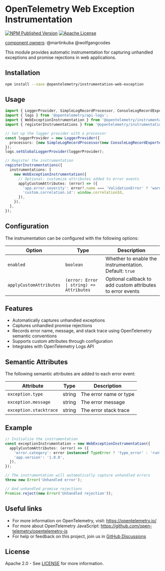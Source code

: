 # OpenTelemetry Web Exception Instrumentation

[![NPM Published Version][npm-img]][npm-url]
[![Apache License][license-image]][license-image]

[component owners](https://github.com/open-telemetry/opentelemetry-js-contrib/blob/main/.github/component_owners.yml): @martinkuba @wolfgangcodes

This module provides automatic instrumentation for capturing unhandled exceptions and promise rejections in web applications.

## Installation

```bash
npm install --save @opentelemetry/instrumentation-web-exception
```

## Usage

```typescript
import { LoggerProvider, SimpleLogRecordProcessor, ConsoleLogRecordExporter } from '@opentelemetry/sdk-logs';
import { logs } from '@opentelemetry/api-logs';
import { WebExceptionInstrumentation } from '@opentelemetry/instrumentation-web-exception';
import { registerInstrumentations } from '@opentelemetry/instrumentation';

// Set up the logger provider with a processor
const loggerProvider = new LoggerProvider({
  processors: [new SimpleLogRecordProcessor(new ConsoleLogRecordExporter())]
});
logs.setGlobalLoggerProvider(loggerProvider);

// Register the instrumentation
registerInstrumentations({
  instrumentations: [
    new WebExceptionInstrumentation({
      // Optional: customize attributes added to error events
      applyCustomAttributes: (error) => ({
        'app.error.severity': error?.name === 'ValidationError' ? 'warning' : 'error',
        'custom.correlation.id': window.correlationId,
      }),
    }),
  ],
});
```

## Configuration

The instrumentation can be configured with the following options:

| Option | Type | Description |
| ------- | ---- | ----------- |
| `enabled` | `boolean` | Whether to enable the instrumentation. Default: `true` |
| `applyCustomAttributes` | `(error: Error \| string) => Attributes` | Optional callback to add custom attributes to error events |

## Features

- Automatically captures unhandled exceptions
- Captures unhandled promise rejections
- Records error name, message, and stack trace using OpenTelemetry semantic conventions
- Supports custom attributes through configuration
- Integrates with OpenTelemetry Logs API

## Semantic Attributes

The following semantic attributes are added to each error event:

| Attribute | Type | Description |
| --------- | ---- | ----------- |
| `exception.type` | string | The error name or type |
| `exception.message` | string | The error message |
| `exception.stacktrace` | string | The error stack trace |

## Example

```typescript
// Initialize the instrumentation
const exceptionInstrumentation = new WebExceptionInstrumentation({
  applyCustomAttributes: (error) => ({
    'error.category': error instanceof TypeError ? 'type_error' : 'runtime_error',
    'app.version': '1.0.0',
  }),
});

// The instrumentation will automatically capture unhandled errors
throw new Error('Unhandled error');

// And unhandled promise rejections
Promise.reject(new Error('Unhandled rejection'));
```

## Useful links

- For more information on OpenTelemetry, visit: <https://opentelemetry.io/>
- For more about OpenTelemetry JavaScript: <https://github.com/open-telemetry/opentelemetry-js>
- For help or feedback on this project, join us in [GitHub Discussions][discussions-url]

## License

Apache 2.0 - See [LICENSE][license-url] for more information.

[discussions-url]: https://github.com/open-telemetry/opentelemetry-js/discussions
[license-url]: https://github.com/open-telemetry/opentelemetry-js-contrib/blob/main/LICENSE
[license-image]: https://img.shields.io/badge/license-Apache_2.0-green.svg?style=flat
[npm-url]: https://www.npmjs.com/package/@opentelemetry/instrumentation-web-exception
[npm-img]: https://badge.fury.io/js/%40opentelemetry%2Finstrumentation-web-exception.svg
